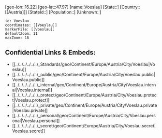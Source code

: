 ﻿---
location: [47.97,16.22]
mapzoom: [7,12] 
mapmarker: city 
type: City
tags:
- geo/City


SpocWebEntityId: 35375
isDeleted: false
confidential: public

---
[geo-lon::16.22]
[geo-lat::47.97]
[name::Voeslau]
[State::]
[Country::[[Austria]]]
[StateId::]
[Population::]
[Unknown::]


```leaflet
id: Voeslau
coordinates: [[Voeslau]]
markerFile: [[Voeslau]]
defaultZoom: 11 
maxZoom: 18
```


## Confidential Links & Embeds: 
- [[../../../../../../_Standards/geo/Continent/Europe/Austria/City/Voeslau|Voeslau]] 
- [[../../../../../../_public/geo/Continent/Europe/Austria/City/Voeslau.public|Voeslau.public]] 
- [[../../../../../../_internal/geo/Continent/Europe/Austria/City/Voeslau.internal|Voeslau.internal]] 
- [[../../../../../../_protect/geo/Continent/Europe/Austria/City/Voeslau.protect|Voeslau.protect]] 
- [[../../../../../../_private/geo/Continent/Europe/Austria/City/Voeslau.private|Voeslau.private]] 
- [[../../../../../../_personal/geo/Continent/Europe/Austria/City/Voeslau.personal|Voeslau.personal]] 
- [[../../../../../../_secret/geo/Continent/Europe/Austria/City/Voeslau.secret|Voeslau.secret]] 
